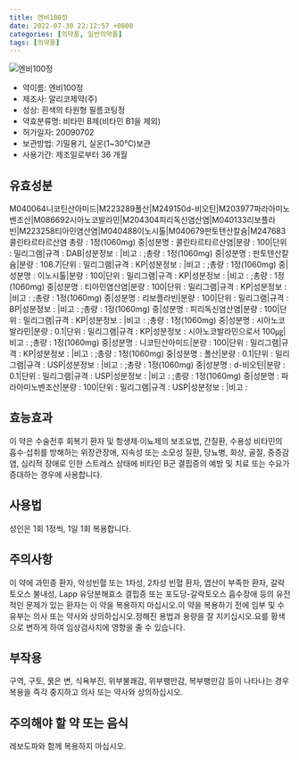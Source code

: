 ```yaml
---
title: 엔비100정
date: 2022-07-30 22:12:57 +0800
categories: [의약품, 일반의약품]
tags: [의약품]
---
```

![엔비100정](https://nedrug.mfds.go.kr/pbp/cmn/itemImageDownload/1Nhu2gdg0aT)

- 약이름: 엔비100정
- 제조사: 알리코제약(주)
- 성상: 흰색의 타원형 필름코팅정
- 약효분류명: 비타민 B제(비타민 B1을 제외)
- 허가일자: 20090702
- 보관방법: 기밀용기, 실온(1~30℃)보관
- 사용기간: 제조일로부터 36 개월
## 유효성분
M040064니코틴산아미드|M223289폴산|M249150d-비오틴|M203977파라아미노벤조산|M086692시아노코발라민|M204304피리독신염산염|M040133리보플라빈|M223258티아민염산염|M040488이노시톨|M040679판토텐산칼슘|M247683콜린타르타르산염
총량 : 1정(1060mg) 중|성분명 : 콜린타르타르산염|분량 : 100|단위 : 밀리그램|규격 : DAB|성분정보 : |비고 : ;총량 : 1정(1060mg) 중|성분명 : 판토텐산칼슘|분량 : 108.7|단위 : 밀리그램|규격 : KP|성분정보 : |비고 : ;총량 : 1정(1060mg) 중|성분명 : 이노시톨|분량 : 100|단위 : 밀리그램|규격 : KP|성분정보 : |비고 : ;총량 : 1정(1060mg) 중|성분명 : 티아민염산염|분량 : 100|단위 : 밀리그램|규격 : KP|성분정보 : |비고 : ;총량 : 1정(1060mg) 중|성분명 : 리보플라빈|분량 : 100|단위 : 밀리그램|규격 : BP|성분정보 : |비고 : ;총량 : 1정(1060mg) 중|성분명 : 피리독신염산염|분량 : 100|단위 : 밀리그램|규격 : KP|성분정보 : |비고 : ;총량 : 1정(1060mg) 중|성분명 : 시아노코발라민|분량 : 0.1|단위 : 밀리그램|규격 : KP|성분정보 : 시아노코발라민으로서 100㎍|비고 : ;총량 : 1정(1060mg) 중|성분명 : 니코틴산아미드|분량 : 100|단위 : 밀리그램|규격 : KP|성분정보 : |비고 : ;총량 : 1정(1060mg) 중|성분명 : 폴산|분량 : 0.1|단위 : 밀리그램|규격 : USP|성분정보 : |비고 : ;총량 : 1정(1060mg) 중|성분명 : d-비오틴|분량 : 0.1|단위 : 밀리그램|규격 : USP|성분정보 : |비고 : ;총량 : 1정(1060mg) 중|성분명 : 파라아미노벤조산|분량 : 100|단위 : 밀리그램|규격 : USP|성분정보 : |비고 :
## 효능효과
이 약은 수술전후 회복기 환자 및 항생제·이뇨제의 보조요법, 간질환, 수용성 비타민의 흡수·섭취를 방해하는 위장관장애, 지속성 또는 소모성 질환, 당뇨병, 화상, 골절, 중증감염, 심리적 장애로 인한 스트레스 상태에 비타민 B군 결핍증의 예방 및 치료 또는 수요가 증대하는 경우에 사용합니다.
## 사용법
성인은 1회 1정씩, 1일 1회 복용합니다.
## 주의사항
이 약에 과민증 환자, 악성빈혈 또는 1차성, 2차성 빈혈 환자, 엽산이 부족한 환자, 갈락토오스 불내성, Lapp 유당분해효소 결핍증 또는 포도당-갈락토오스 흡수장애 등의 유전적인 문제가 있는 환자는 이 약을 복용하지 마십시오.이 약을 복용하기 전에 임부 및 수유부는 의사 또는 약사와 상의하십시오.정해진 용법과 용량을 잘 지키십시오.요를 황색으로 변하게 하여 임상검사치에 영향을 줄 수 있습니다.
## 부작용
구역, 구토, 묽은 변, 식욕부진, 위부불쾌감, 위부팽만감, 복부팽만감 등이 나타나는 경우 복용을 즉각 중지하고 의사 또는 약사와 상의하십시오.
## 주의해야 할 약 또는 음식
레보도파와 함께 복용하지 마십시오.
